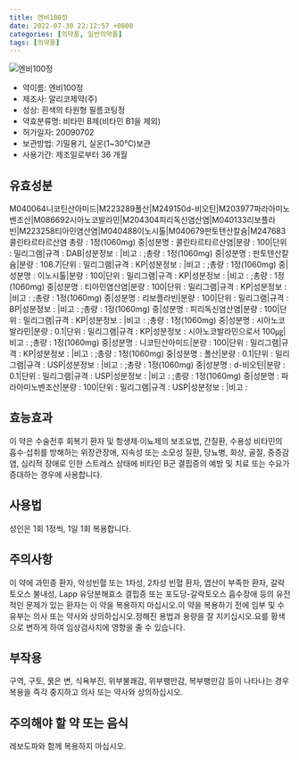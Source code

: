 ```yaml
---
title: 엔비100정
date: 2022-07-30 22:12:57 +0800
categories: [의약품, 일반의약품]
tags: [의약품]
---
```

![엔비100정](https://nedrug.mfds.go.kr/pbp/cmn/itemImageDownload/1Nhu2gdg0aT)

- 약이름: 엔비100정
- 제조사: 알리코제약(주)
- 성상: 흰색의 타원형 필름코팅정
- 약효분류명: 비타민 B제(비타민 B1을 제외)
- 허가일자: 20090702
- 보관방법: 기밀용기, 실온(1~30℃)보관
- 사용기간: 제조일로부터 36 개월
## 유효성분
M040064니코틴산아미드|M223289폴산|M249150d-비오틴|M203977파라아미노벤조산|M086692시아노코발라민|M204304피리독신염산염|M040133리보플라빈|M223258티아민염산염|M040488이노시톨|M040679판토텐산칼슘|M247683콜린타르타르산염
총량 : 1정(1060mg) 중|성분명 : 콜린타르타르산염|분량 : 100|단위 : 밀리그램|규격 : DAB|성분정보 : |비고 : ;총량 : 1정(1060mg) 중|성분명 : 판토텐산칼슘|분량 : 108.7|단위 : 밀리그램|규격 : KP|성분정보 : |비고 : ;총량 : 1정(1060mg) 중|성분명 : 이노시톨|분량 : 100|단위 : 밀리그램|규격 : KP|성분정보 : |비고 : ;총량 : 1정(1060mg) 중|성분명 : 티아민염산염|분량 : 100|단위 : 밀리그램|규격 : KP|성분정보 : |비고 : ;총량 : 1정(1060mg) 중|성분명 : 리보플라빈|분량 : 100|단위 : 밀리그램|규격 : BP|성분정보 : |비고 : ;총량 : 1정(1060mg) 중|성분명 : 피리독신염산염|분량 : 100|단위 : 밀리그램|규격 : KP|성분정보 : |비고 : ;총량 : 1정(1060mg) 중|성분명 : 시아노코발라민|분량 : 0.1|단위 : 밀리그램|규격 : KP|성분정보 : 시아노코발라민으로서 100㎍|비고 : ;총량 : 1정(1060mg) 중|성분명 : 니코틴산아미드|분량 : 100|단위 : 밀리그램|규격 : KP|성분정보 : |비고 : ;총량 : 1정(1060mg) 중|성분명 : 폴산|분량 : 0.1|단위 : 밀리그램|규격 : USP|성분정보 : |비고 : ;총량 : 1정(1060mg) 중|성분명 : d-비오틴|분량 : 0.1|단위 : 밀리그램|규격 : USP|성분정보 : |비고 : ;총량 : 1정(1060mg) 중|성분명 : 파라아미노벤조산|분량 : 100|단위 : 밀리그램|규격 : USP|성분정보 : |비고 :
## 효능효과
이 약은 수술전후 회복기 환자 및 항생제·이뇨제의 보조요법, 간질환, 수용성 비타민의 흡수·섭취를 방해하는 위장관장애, 지속성 또는 소모성 질환, 당뇨병, 화상, 골절, 중증감염, 심리적 장애로 인한 스트레스 상태에 비타민 B군 결핍증의 예방 및 치료 또는 수요가 증대하는 경우에 사용합니다.
## 사용법
성인은 1회 1정씩, 1일 1회 복용합니다.
## 주의사항
이 약에 과민증 환자, 악성빈혈 또는 1차성, 2차성 빈혈 환자, 엽산이 부족한 환자, 갈락토오스 불내성, Lapp 유당분해효소 결핍증 또는 포도당-갈락토오스 흡수장애 등의 유전적인 문제가 있는 환자는 이 약을 복용하지 마십시오.이 약을 복용하기 전에 임부 및 수유부는 의사 또는 약사와 상의하십시오.정해진 용법과 용량을 잘 지키십시오.요를 황색으로 변하게 하여 임상검사치에 영향을 줄 수 있습니다.
## 부작용
구역, 구토, 묽은 변, 식욕부진, 위부불쾌감, 위부팽만감, 복부팽만감 등이 나타나는 경우 복용을 즉각 중지하고 의사 또는 약사와 상의하십시오.
## 주의해야 할 약 또는 음식
레보도파와 함께 복용하지 마십시오.
